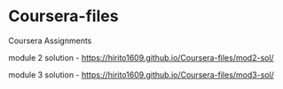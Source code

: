 # Coursera-files
 Coursera Assignments
 
 module 2 solution - https://hirito1609.github.io/Coursera-files/mod2-sol/
 
 module 3 solution - https://hirito1609.github.io/Coursera-files/mod3-sol/
